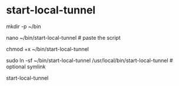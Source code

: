# start-local-tunnel

mkdir -p ~/bin

nano ~/bin/start-local-tunnel   # paste the script

chmod +x ~/bin/start-local-tunnel

sudo ln -sf ~/bin/start-local-tunnel /usr/local/bin/start-local-tunnel  # optional symlink

start-local-tunnel
